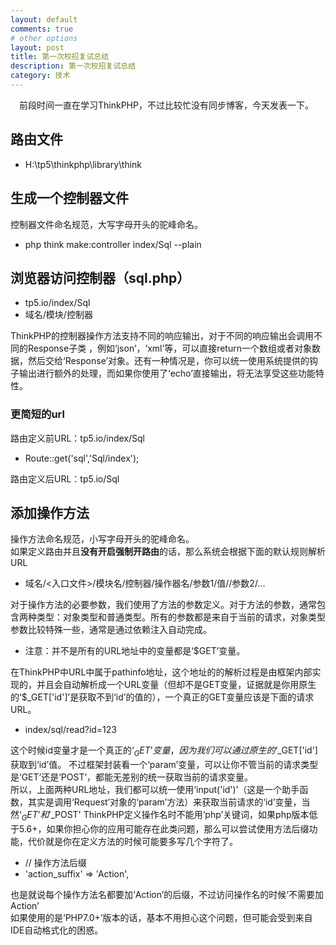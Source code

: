 ```yaml
---
layout: default
comments: true
# other options
layout: post
title: 第一次校招复试总结
description: 第一次校招复试总结
category: 技术
---
```


&emsp;前段时间一直在学习ThinkPHP，不过比较忙没有同步博客，今天发表一下。

## 路由文件
- H:\tp5\thinkphp\library\think

## 生成一个控制器文件
控制器文件命名规范，大写字母开头的驼峰命名。  
- php think make:controller index/Sql --plain

## 浏览器访问控制器（sql.php）
- tp5.io/index/Sql
- 域名/模块/控制器  

ThinkPHP的控制器操作方法支持不同的响应输出，对于不同的响应输出会调用不同的Response子类 ，例如‘json’，‘xml’等，可以直接return一个数组或者对象数据，然后交给‘Response’对象。还有一种情况是，你可以统一使用系统提供的钩子输出进行额外的处理，而如果你使用了‘echo’直接输出，将无法享受这些功能特性。

### 更简短的url
路由定义前URL：tp5.io/index/Sql
- Route::get('sql','Sql/index');  

路由定义后URL：tp5.io/Sql

## 添加操作方法
操作方法命名规范，小写字母开头的驼峰命名。  
如果定义路由并且**没有开启强制开路由**的话，那么系统会根据下面的默认规则解析URL  
- 域名/<入口文件>/模块名/控制器/操作器名/参数1/值//参数2/...  

对于操作方法的必要参数，我们使用了方法的参数定义。对于方法的参数，通常包含两种类型：对象类型和普通类型。所有的参数都是来自于当前的请求，对象类型参数比较特殊一些，通常是通过依赖注入自动完成。
- 注意：并不是所有的URL地址中的变量都是‘$GET’变量。  

在ThinkPHP中URL中属于pathinfo地址，这个地址的的解析过程是由框架内部实现的，并且会自动解析成一个URL变量（但却不是GET变量，证据就是你用原生的‘$_GET['id']’是获取不到‘id’的值的），一个真正的GET变量应该是下面的请求URL。
- index/sql/read?id=123  

这个时候id变量才是一个真正的‘$_GET’变量，因为我们可以通过原生的‘$_GET['id']获取到‘id’值。
不过框架封装看一个‘param’变量，可以让你不管当前的请求类型是‘GET’还是‘POST’，都能无差别的统一获取当前的请求变量。  
所以，上面两种URL地址，我们都可以统一使用‘input('id')’（这是一个助手函数，其实是调用‘Request’对象的‘param’方法）来获取当前请求的‘id’变量，当然‘$_GET’和'$_POST'
ThinkPHP定义操作名时不能用‘php’关键词，如果php版本低于5.6+，如果你担心你的应用可能存在此类问题，那么可以尝试使用方法后缀功能，代价就是你在定义方法的时候可能要多写几个字符了。
- // 操作方法后缀
- 'action_suffix' => 'Action',  

也是就说每个操作方法名都要加‘Action’的后缀，不过访问操作名的时候‘不需要加Action’  
如果使用的是‘PHP7.0+’版本的话，基本不用担心这个问题，但可能会受到来自IDE自动格式化的困惑。